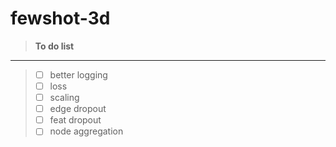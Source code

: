 # fewshot-3d

> **To do list**
----------------
> -[ ] better logging
> -[ ] loss
> -[ ] scaling
> -[ ] edge dropout
> -[ ] feat dropout
> -[ ] node aggregation
 